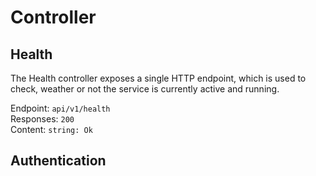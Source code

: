 # Controller

## Health

The Health controller exposes a single HTTP endpoint, which is used to check, weather or not the service is currently
active and running.

Endpoint: `api/v1/health`  
Responses: `200`  
Content: `string: Ok`

## Authentication

